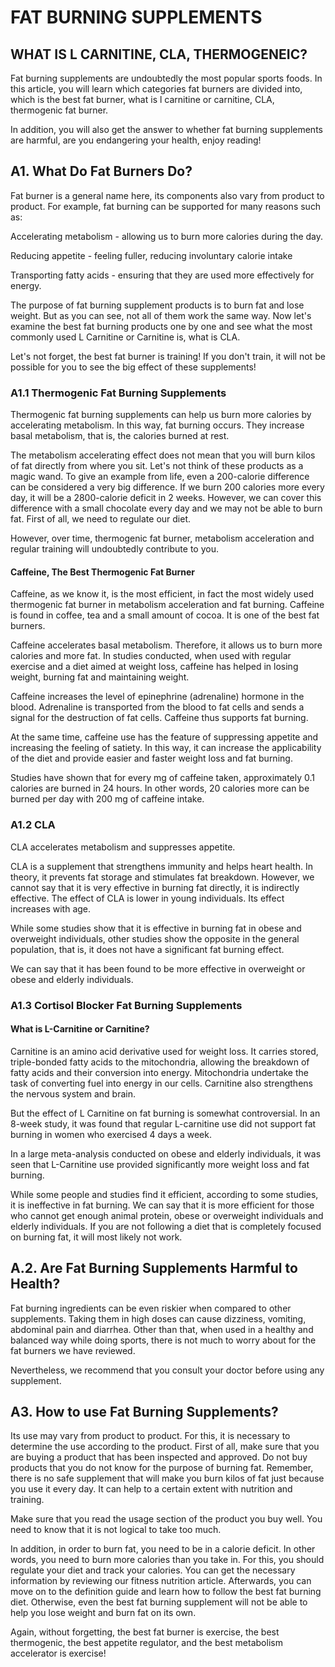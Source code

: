 ﻿
# FAT BURNING SUPPLEMENTS  
## WHAT IS L CARNITINE, CLA, THERMOGENEIC?  

  Fat burning supplements are undoubtedly the most popular sports foods. In this article, you will learn which categories fat burners are divided into, which is the best fat burner, what is l carnitine or carnitine, CLA, thermogenic fat burner.

In addition, you will also get the answer to whether fat burning supplements are harmful, are you endangering your health, enjoy reading!

## A1. What Do Fat Burners Do?

Fat burner is a general name here, its components also vary from product to product. For example, fat burning can be supported for many reasons such as:

Accelerating metabolism - allowing us to burn more calories during the day.

Reducing appetite - feeling fuller, reducing involuntary calorie intake

Transporting fatty acids - ensuring that they are used more effectively for energy.

The purpose of fat burning supplement products is to burn fat and lose weight. But as you can see, not all of them work the same way. Now let's examine the best fat burning products one by one and see what the most commonly used L Carnitine or Carnitine is, what is CLA.

Let's not forget, the best fat burner is training! If you don't train, it will not be possible for you to see the big effect of these supplements!

### A1.1 Thermogenic Fat Burning Supplements

Thermogenic fat burning supplements can help us burn more calories by accelerating metabolism. In this way, fat burning occurs. They increase basal metabolism, that is, the calories burned at rest.

The metabolism accelerating effect does not mean that you will burn kilos of fat directly from where you sit. Let's not think of these products as a magic wand. To give an example from life, even a 200-calorie difference can be considered a very big difference. If we burn 200 calories more every day, it will be a 2800-calorie deficit in 2 weeks. However, we can cover this difference with a small chocolate every day and we may not be able to burn fat. First of all, we need to regulate our diet.

However, over time, thermogenic fat burner, metabolism acceleration and regular training will undoubtedly contribute to you.

#### Caffeine, The Best Thermogenic Fat Burner

Caffeine, as we know it, is the most efficient, in fact the most widely used thermogenic fat burner in metabolism acceleration and fat burning. Caffeine is found in coffee, tea and a small amount of cocoa. It is one of the best fat burners.

Caffeine accelerates basal metabolism. Therefore, it allows us to burn more calories and more fat. In studies conducted, when used with regular exercise and a diet aimed at weight loss, caffeine has helped in losing weight, burning fat and maintaining weight.

Caffeine increases the level of epinephrine (adrenaline) hormone in the blood. Adrenaline is transported from the blood to fat cells and sends a signal for the destruction of fat cells. Caffeine thus supports fat burning.

At the same time, caffeine use has the feature of suppressing appetite and increasing the feeling of satiety. In this way, it can increase the applicability of the diet and provide easier and faster weight loss and fat burning.

Studies have shown that for every mg of caffeine taken, approximately 0.1 calories are burned in 24 hours. In other words, 20 calories more can be burned per day with 200 mg of caffeine intake.

### A1.2 CLA

CLA accelerates metabolism and suppresses appetite.

CLA is a supplement that strengthens immunity and helps heart health. In theory, it prevents fat storage and stimulates fat breakdown. However, we cannot say that it is very effective in burning fat directly, it is indirectly effective. The effect of CLA is lower in young individuals. Its effect increases with age.

While some studies show that it is effective in burning fat in obese and overweight individuals, other studies show the opposite in the general population, that is, it does not have a significant fat burning effect.

We can say that it has been found to be more effective in overweight or obese and elderly individuals.  
  
### A1.3 Cortisol Blocker Fat Burning Supplements

#### What is L-Carnitine or Carnitine?

Carnitine is an amino acid derivative used for weight loss. It carries stored, triple-bonded fatty acids to the mitochondria, allowing the breakdown of fatty acids and their conversion into energy. Mitochondria undertake the task of converting fuel into energy in our cells. Carnitine also strengthens the nervous system and brain.

But the effect of L Carnitine on fat burning is somewhat controversial. In an 8-week study, it was found that regular L-carnitine use did not support fat burning in women who exercised 4 days a week.

In a large meta-analysis conducted on obese and elderly individuals, it was seen that L-Carnitine use provided significantly more weight loss and fat burning.

While some people and studies find it efficient, according to some studies, it is ineffective in fat burning. We can say that it is more efficient for those who cannot get enough animal protein, obese or overweight individuals and elderly individuals. If you are not following a diet that is completely focused on burning fat, it will most likely not work.

## A.2. Are Fat Burning Supplements Harmful to Health?

Fat burning ingredients can be even riskier when compared to other supplements. Taking them in high doses can cause dizziness, vomiting, abdominal pain and diarrhea. Other than that, when used in a healthy and balanced way while doing sports, there is not much to worry about for the fat burners we have reviewed.

Nevertheless, we recommend that you consult your doctor before using any supplement.

## A3. How to use Fat Burning Supplements?

Its use may vary from product to product. For this, it is necessary to determine the use according to the product. First of all, make sure that you are buying a product that has been inspected and approved. Do not buy products that you do not know for the purpose of burning fat. Remember, there is no safe supplement that will make you burn kilos of fat just because you use it every day. It can help to a certain extent with nutrition and training.

Make sure that you read the usage section of the product you buy well. You need to know that it is not logical to take too much.

In addition, in order to burn fat, you need to be in a calorie deficit. In other words, you need to burn more calories than you take in. For this, you should regulate your diet and track your calories. You can get the necessary information by reviewing our fitness nutrition article. Afterwards, you can move on to the definition guide and learn how to follow the best fat burning diet. Otherwise, even the best fat burning supplement will not be able to help you lose weight and burn fat on its own.

Again, without forgetting, the best fat burner is exercise, the best thermogenic, the best appetite regulator, and the best metabolism accelerator is exercise!  

